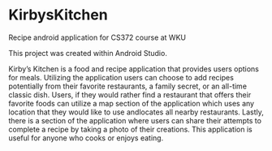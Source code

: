# KirbysKitchen
Recipe android application for CS372 course at WKU

This project was created within Android Studio.

Kirby’s Kitchen is a food and recipe application that provides users options for meals.
Utilizing the application users can choose to add recipes potentially from their favorite
restaurants, a family secret, or an all-time classic dish. Users, if they would rather 
find a restaurant that offers their favorite foods can utilize a map section of the application
which uses any location that they would like to use andlocates all nearby restaurants. 
Lastly, there is a section of the application where users can share their attempts to complete
a recipe by taking a photo of their creations. This application is useful for
anyone who cooks or enjoys eating.
